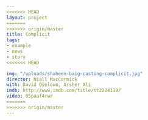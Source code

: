 ```yaml
---
<<<<<<< HEAD
layout: project
=======
>>>>>>> origin/master
title: Complicit
tags:
- example
- news
- story
<<<<<<< HEAD

img: "/uploads/shaheen-baig-casting-complicit.jpg"
director: Niall MacCormick
with: David Oyelowo, Arsher Ali
imdb: http://www.imdb.com/title/tt2224119/
video: 05paaf4rwr
=======
>>>>>>> origin/master
---
```


